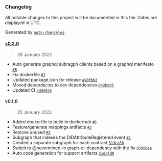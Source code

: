 ### Changelog

All notable changes to this project will be documented in this file. Dates are displayed in UTC.

Generated by [`auto-changelog`](https://github.com/CookPete/auto-changelog).

#### [v0.2.0](https://github.com/nevermined-io/subgraph/compare/v0.1.0...v0.2.0)

> 28 January 2022

- Auto generate graphql subragph clients based on a graphql manifesto [`#8`](https://github.com/nevermined-io/subgraph/pull/8)
- Fix dockerfile [`#7`](https://github.com/nevermined-io/subgraph/pull/7)
- Updated package.json for release [`a90fbb2`](https://github.com/nevermined-io/subgraph/commit/a90fbb2ee8f0ae18d2de729f9f6b7cca6a4e8c27)
- Moved dependecies to dev dependencies [`842bd65`](https://github.com/nevermined-io/subgraph/commit/842bd65bd4852f1539bce868911bd86be0d8e8fc)
- Updated CI [`3dde93e`](https://github.com/nevermined-io/subgraph/commit/3dde93e880d89c95cf929252a236017725dee514)

#### v0.1.0

> 25 January 2022

- Added dockerfile to build in dockerhub [`#6`](https://github.com/nevermined-io/subgraph/pull/6)
- Feature/generate mappings artifacts [`#3`](https://github.com/nevermined-io/subgraph/pull/3)
- Remove unused [`#2`](https://github.com/nevermined-io/subgraph/pull/2)
- Subgraph that indexes the DIDAttributeRegistered event [`#1`](https://github.com/nevermined-io/subgraph/pull/1)
- Created a separate subgraph for each contract [`513ca56`](https://github.com/nevermined-io/subgraph/commit/513ca562c36100d3dc71074b00994c650f676c66)
- Switch to @nevermined-io graph-cli dependency with the fix [`8595b1e`](https://github.com/nevermined-io/subgraph/commit/8595b1e636785e2692c01f6ae9a187eabc5354df)
- Auto code generation for support artifacts [`51dafd9`](https://github.com/nevermined-io/subgraph/commit/51dafd942880b8cb42eec67511279f6963fa6275)
